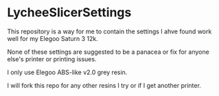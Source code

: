 # LycheeSlicerSettings

This repository is a way for me to contain the settings I ahve found work well for my Elegoo Saturn 3 12k.

None of these settings are suggested to be a panacea or fix for anyone else's printer or printing issues.

I only use Elegoo ABS-like v2.0 grey resin.  

I will fork this repo for any other resins I try or if I get another printer.
